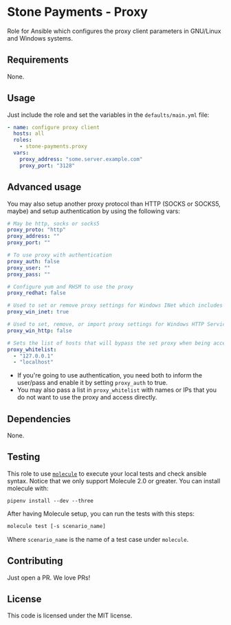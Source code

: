 # Stone Payments - Proxy

Role for Ansible which configures the proxy client parameters in GNU/Linux and Windows systems.

## Requirements

None.

## Usage

Just include the role and set the variables in the `defaults/main.yml` file:

```yaml
- name: configure proxy client
  hosts: all
  roles:
    - stone-payments.proxy
  vars:
    proxy_address: "some.server.example.com"
    proxy_port: "3128"
```

## Advanced usage

You may also setup another proxy protocol than HTTP (SOCKS or SOCKS5, maybe) and setup authentication by using the following vars:

```yaml
# May be http, socks or socks5
proxy_proto: "http"
proxy_address: ""
proxy_port: ""

# To use proxy with authentication
proxy_auth: false
proxy_user: ""
proxy_pass: ""

# Configure yum and RHSM to use the proxy
proxy_redhat: false

# Used to set or remove proxy settings for Windows INet which includes Internet Explorer
proxy_win_inet: true

# Used to set, remove, or import proxy settings for Windows HTTP Services WinHTTP
proxy_win_http: false

# Sets the list of hosts that will bypass the set proxy when being accessed
proxy_whitelist:
  - "127.0.0.1"
  - "localhost"
```

- If you're going to use authentication, you need both to inform the user/pass and enable it by setting `proxy_auth` to true.
- You may also pass a list in `proxy_whitelist` with names or IPs that you do not want to use the proxy and access directly.

## Dependencies

None.

## Testing

This role to use [`molecule`](https://molecule.readthedocs.io/en/latest/) to execute your local tests and check ansible syntax. Notice that we only support Molecule 2.0 or greater. You can install molecule with:

```shell
pipenv install --dev --three
```

After having Molecule setup, you can run the tests with this steps:

```sh
molecule test [-s scenario_name]
```

Where `scenario_name` is the name of a test case under `molecule`.

## Contributing

Just open a PR. We love PRs!

## License

This code is licensed under the MIT license.
